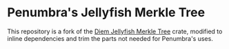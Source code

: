 # Penumbra's Jellyfish Merkle Tree

This repository is a fork of the [Diem Jellyfish Merkle Tree](https://github.com/diem/diem/tree/main/storage/jellyfish-merkle)
crate, modified to inline dependencies and trim the parts not needed for Penumbra's uses.
